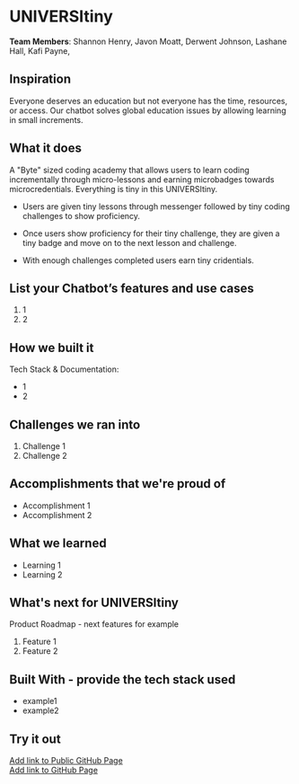 # UNIVERSItiny

[//]: <> (Please use this Winning Hackathon Application as an example:
https://devpost.com/software/rewise-ai-powered-revision-bot)

**Team Members**: Shannon Henry, Javon Moatt, Derwent Johnson, Lashane Hall, Kafi Payne, 

## Inspiration
Everyone deserves an education but not everyone has the time, resources, or access. Our chatbot solves global education issues by allowing learning in small increments. 

## What it does
A "Byte" sized coding academy that allows users to learn coding incrementally through micro-lessons and earning microbadges towards microcredentials. Everything is tiny in this UNIVERSItiny. 

* Users are given tiny lessons through messenger followed by tiny coding challenges to show proficiency.

* Once users show proficiency for their tiny challenge, they are given a tiny badge and move on to the next lesson and challenge. 

* With enough challenges completed users earn tiny cridentials. 

## List your Chatbot’s features and use cases
1. 1
1. 2


## How we built it
Tech Stack & Documentation:
* 1
* 2


## Challenges we ran into
1. Challenge 1
1. Challenge 2
 
 
## Accomplishments that we're proud of
* Accomplishment 1
* Accomplishment 2


## What we learned
* Learning 1
* Learning 2


## What's next for UNIVERSItiny
Product Roadmap - next features for example
1. Feature 1
1. Feature 2


## Built With - provide the tech stack used 
* example1
* example2


## Try it out
[Add link to Public GitHub Page](link) </br>
[Add link to GitHub Page](link)
